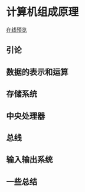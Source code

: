 # 计算机组成原理

<a href="../../mark-map/ccp-map.html" target="_blank">在线预览</a>

## 引论

## 数据的表示和运算

## 存储系统

## 中央处理器

## 总线

## 输入输出系统

## 一些总结


